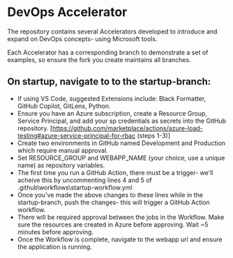 # DevOps Accelerator

The repository contains several Accelerators developed to introduce and expand on DevOps concepts- using Microsoft tools.

Each Accelerator has a corresponding branch to demonstrate a set of examples, so ensure the fork you create maintains all branches.

## On startup, navigate to to the startup-branch:
- If using VS Code, suggested Extensions include: Black Formatter, GitHub Copilot, GitLens, Python.
- Ensure you have an Azure subscription, create a Resource Group, Service Principal, and add your sp credentials as secrets into the GitHub repository. [https://github.com/marketplace/actions/azure-load-testing#azure-service-principal-for-rbac (steps 1-3)]
- Create two environments in GitHub named Development and Production which require manual approval.
- Set RESOURCE_GROUP and WEBAPP_NAME (your choice, use a unique name) as repository variables.
- The first time you run a GitHub Action, there must be a trigger- we'll acheive this by uncommenting lines 4 and 5 of .github\workflows\startup-workflow.yml 
- Once you've made the above changes to these lines while in the startup-branch, push the changes- this will trigger a GitHub Action workflow.
- There will be required approval between the jobs in the Workflow. Make sure the resources are created in Azure before approving. Wait ~5 minutes before approving.
- Once the Workflow is complete, navigate to the webapp url and ensure the application is running.